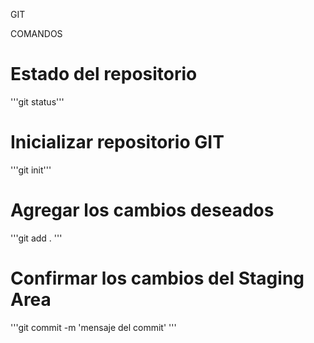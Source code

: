 GIT

COMANDOS
# Estado del repositorio
'''git status'''
# Inicializar repositorio GIT
'''git init'''


# Agregar los cambios deseados
'''git add . '''

# Confirmar los cambios del Staging Area
'''git commit -m 'mensaje del commit' '''

